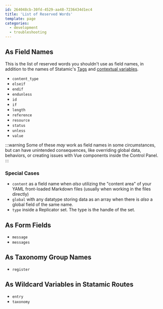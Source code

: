 ```yaml
---
id: 264048cb-30fd-4529-aa48-7236434d1ec4
title: 'List of Reserved Words'
template: page
categories:
  - development
  - troubleshooting
---
```

## As Field Names

This is the list of reserved words you shouldn't use as field names, in addition to the names of Statamic's [Tags](/tags) and [contextual variables](/variables).

- `content_type`
- `elseif`
- `endif`
- `endunless`
- `id`
- `if`
- `length`
- `reference`
- `resource`
- `status`
- `unless`
- `value`

:::warning
Some of these _may_ work as field names in some circumstances, but can have unintended consequences, like overriding global data, behaviors, or creating issues with Vue components inside the Control Panel.
:::

### Special Cases

- `content` as a field name when _also_ utilizing the "content area" of your YAML front-loaded Markdown files (usually when working in the files directly)
- `global` with any datatype storing data as an array when there is _also_ a global field of the same name.
- `type` inside a Replicator set. The type is the handle of the set.

## As Form Fields

- `message`
- `messages`

## As Taxonomy Group Names
- `register`

## As Wildcard Variables in Statamic Routes

- `entry`
- `taxonomy`
